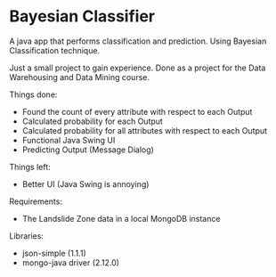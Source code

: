 Bayesian Classifier
===================

A java app that performs classification and prediction. Using Bayesian Classification technique.

Just a small project to gain experience. Done as a project for the Data Warehousing and Data Mining course.

Things done:

* Found the count of every attribute with respect to each Output
* Calculated probability for each Output
* Calculated probability for all attributes with respect to each Output
* Functional Java Swing UI
* Predicting Output (Message Dialog)


Things left:

* Better UI (Java Swing is annoying)


Requirements:

* The Landslide Zone data in a local MongoDB instance


Libraries:

* json-simple (1.1.1)
* mongo-java driver (2.12.0)